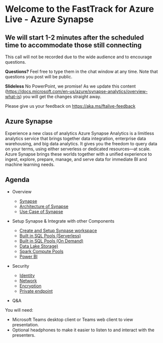 # Welcome to the FastTrack for Azure Live - Azure Synapse
## We will start 1-2 minutes after the scheduled time to accommodate those still connecting

This call will not be recorded due to the wide audience and to encourage questions.

**Questions?** Feel free to type them in the chat window at any time. Note that questions you post will be public.

**Slideless** No PowerPoint, we promise! As we update this content (https://docs.microsoft.com/en-us/azure/synapse-analytics/overview-what-is) you will get the changes straight away.

Please give us your feedback on https://aka.ms/ftalive-feedback

## Azure Synapse
Experience a new class of analytics Azure Synapse Analytics is a limitless analytics service that brings together data integration, enterprise data warehousing, and big data analytics. It gives you the freedom to query data on your terms, using either serverless or dedicated resources—at scale. Azure Synapse brings these worlds together with a unified experience to ingest, explore, prepare, manage, and serve data for immediate BI and machine learning needs.

## Agenda

* Overview
    *   [Synapse](https://docs.microsoft.com/en-us/azure/synapse-analytics/)
    *	[Architecture of Synapse](https://docs.microsoft.com/en-us/azure/synapse-analytics/sql/overview-architecture#:~:text=Synapse%20SQL%20uses%20a%20node-based%20architecture.%20Applications%20connect,Compute%20nodes%20to%20do%20their%20work%20in%20parallel)
    *	[Use Case of Synapse](https://azure.microsoft.com/en-us/blog/4-common-analytics-scenarios-to-build-business-agility/)

   
* Setup Synapse & Integrate with other Components
    *	[Create and Setup Synpase workspace](https://docs.microsoft.com/en-us/azure/synapse-analytics/get-started-create-workspace)
    *	[Built in SQL Pools (Serverless)](https://docs.microsoft.com/en-us/azure/synapse-analytics/sql/on-demand-workspace-overview)
    *	[Built in SQL Pools (On Demand)](https://docs.microsoft.com/en-us/azure/synapse-analytics/sql-data-warehouse/sql-data-warehouse-overview-what-is?context=/azure/synapse-analytics/context/context) 
    *	[Data Lake Storage)](https://docs.microsoft.com/en-us/azure/synapse-analytics/get-started-analyze-storage) 
    *	[Spark Compute Pools](https://docs.microsoft.com/en-us/azure/synapse-analytics/get-started-analyze-spark)
    *   [Power BI](https://docs.microsoft.com/en-us/azure/synapse-analytics/get-started-visualize-power-bi)

* Security
    *	[Identity](https://docs.microsoft.com/en-us/azure/synapse-analytics/security/synapse-workspace-synapse-rbac)
    *	[Network](https://docs.microsoft.com/en-us/azure/synapse-analytics/security/synapse-workspace-managed-vnet)
    *	[Encryption](https://docs.microsoft.com/en-us/azure/azure-sql/database/transparent-data-encryption-tde-overview?bc=%2Fazure%2Fsynapse-analytics%2Fbreadcrumb%2Ftoc.json&toc=%2Fazure%2Fsynapse-analytics%2Ftoc.json&tabs=azure-portal)
    *	[Private endpoint](https://techcommunity.microsoft.com/t5/azure-architecture-blog/understanding-azure-synapse-private-endpoints/ba-p/2281463#:~:text=Private%20Endpoints%20%20%20Dedicated%20SQL%20endpoint%20,connect%20to%20the%20Synapse%20Studio%20we%20...%20)

* Q&A

You will need:
* Microsoft Teams desktop client or Teams web client to view presentation.
* Optional headphones to make it easier to listen to and interact with the presenters.